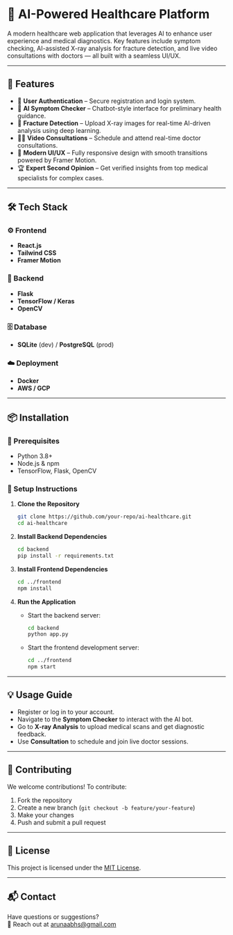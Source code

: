 # 🧠 AI-Powered Healthcare Platform

A modern healthcare web application that leverages AI to enhance user experience and medical diagnostics. Key features include symptom checking, AI-assisted X-ray analysis for fracture detection, and live video consultations with doctors — all built with a seamless UI/UX.

---

## 🚀 Features

- 🔐 **User Authentication** – Secure registration and login system.  
- 💬 **AI Symptom Checker** – Chatbot-style interface for preliminary health guidance.  
- 🩻 **Fracture Detection** – Upload X-ray images for real-time AI-driven analysis using deep learning.  
- 🧑‍⚕️ **Video Consultations** – Schedule and attend real-time doctor consultations.  
- 🎨 **Modern UI/UX** – Fully responsive design with smooth transitions powered by Framer Motion.
- 🏆 **Expert Second Opinion** – Get verified insights from top medical specialists for complex cases.

---

## 🛠️ Tech Stack

### ⚙️ Frontend
- **React.js**  
- **Tailwind CSS**  
- **Framer Motion**

### 🧪 Backend
- **Flask**  
- **TensorFlow / Keras**  
- **OpenCV**

### 🗄️ Database
- **SQLite** (dev) / **PostgreSQL** (prod)

### ☁️ Deployment
- **Docker**  
- **AWS / GCP**

---

## 📦 Installation

### 🔧 Prerequisites
- Python 3.8+  
- Node.js & npm  
- TensorFlow, Flask, OpenCV

### 🧰 Setup Instructions

1. **Clone the Repository**
   ```bash
   git clone https://github.com/your-repo/ai-healthcare.git
   cd ai-healthcare
   ```

2. **Install Backend Dependencies**
   ```bash
   cd backend
   pip install -r requirements.txt
   ```

3. **Install Frontend Dependencies**
   ```bash
   cd ../frontend
   npm install
   ```

4. **Run the Application**
   - Start the backend server:
     ```bash
     cd backend
     python app.py
     ```
   - Start the frontend development server:
     ```bash
     cd ../frontend
     npm start
     ```

---

## 💡 Usage Guide

- Register or log in to your account.
- Navigate to the **Symptom Checker** to interact with the AI bot.
- Go to **X-ray Analysis** to upload medical scans and get diagnostic feedback.
- Use **Consultation** to schedule and join live doctor sessions.

---

## 🤝 Contributing

We welcome contributions! To contribute:

1. Fork the repository  
2. Create a new branch (`git checkout -b feature/your-feature`)  
3. Make your changes  
4. Push and submit a pull request  

---

## 📄 License

This project is licensed under the [MIT License](LICENSE).

---

## 📬 Contact

Have questions or suggestions?  
📧 Reach out at [arunaabhs@gmail.com](mailto:arunaabhs@gmail.com)
